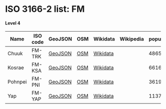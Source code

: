 # ISO 3166-2 list: FM


#### Level 4
Name | ISO code | GeoJSON | OSM | Wikidata | Wikipedia | population 
--- | --- | --- | --- | --- | --- | --- 
Chuuk | FM-TRK | [GeoJSON](../../export/geojson/q7/iso2/FM/FM-TRK.geojson) | [OSM](https://www.openstreetmap.org/relation/3819479) | [Wikidata](https://www.wikidata.org/wiki/Q221684) |  | 48654
Kosrae | FM-KSA | [GeoJSON](../../export/geojson/q7/iso2/FM/FM-KSA.geojson) | [OSM](https://www.openstreetmap.org/relation/3819480) | [Wikidata](https://www.wikidata.org/wiki/Q459848) |  | 6616
Pohnpei | FM-PNI | [GeoJSON](../../export/geojson/q7/iso2/FM/FM-PNI.geojson) | [OSM](https://www.openstreetmap.org/relation/3819481) | [Wikidata](https://www.wikidata.org/wiki/Q7771127) |  | 36196
Yap | FM-YAP | [GeoJSON](../../export/geojson/q7/iso2/FM/FM-YAP.geojson) | [OSM](https://www.openstreetmap.org/relation/3819422) | [Wikidata](https://www.wikidata.org/wiki/Q11342951) |  | 11377
